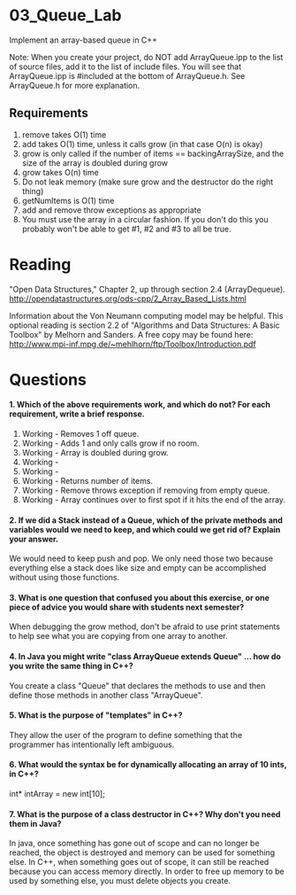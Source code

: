 03_Queue_Lab
============

Implement an array-based queue in C++

Note: When you create your project, do NOT add ArrayQueue.ipp to the list of source files, add it to the list of include files. You will see that ArrayQueue.ipp is #included at the bottom of ArrayQueue.h. See ArrayQueue.h for more explanation.

Requirements
------------

1. remove takes O(1) time
2. add takes O(1) time, unless it calls grow (in that case O(n) is okay)
3. grow is only called if the number of items == backingArraySize, and the size of the array is doubled during grow
4. grow takes O(n) time
5. Do not leak memory (make sure grow and the destructor do the right thing)
6. getNumItems is O(1) time
7. add and remove throw exceptions as appropriate
8. You must use the array in a circular fashion. If you don't do this you probably won't be able to get #1, #2 and #3 to all be true.

Reading
=======
"Open Data Structures," Chapter 2, up through section 2.4 (ArrayDequeue). http://opendatastructures.org/ods-cpp/2_Array_Based_Lists.html

Information about the Von Neumann computing model may be helpful. This optional reading is section 2.2 of "Algorithms and Data Structures: A Basic Toolbox" by Melhorn and Sanders. A free copy may be found here: http://www.mpi-inf.mpg.de/~mehlhorn/ftp/Toolbox/Introduction.pdf

Questions
=========

#### 1. Which of the above requirements work, and which do not? For each requirement, write a brief response.

1. Working - Removes 1 off queue.
2. Working - Adds 1 and only calls grow if no room.
3. Working - Array is doubled during grow.
4. Working - 
5. Working - 
6. Working - Returns number of items.
7. Working - Remove throws exception if removing from empty queue.
8. Working - Array continues over to first spot if it hits the end of the array.

#### 2. If we did a Stack instead of a Queue, which of the private methods and variables would we need to keep, and which could we get rid of? Explain your answer.

We would need to keep push and pop. We only need those two because everything else a stack does like size and empty can be accomplished without using those functions. 

#### 3. What is one question that confused you about this exercise, or one piece of advice you would share with students next semester?

When debugging the grow method, don't be afraid to use print statements to help see what you are copying from one array to another.

#### 4. In Java you might write "class ArrayQueue extends Queue" ... how do you write the same thing in C++?

You create a class "Queue" that declares the methods to use and then define those methods in another class "ArrayQueue".

#### 5. What is the purpose of "templates" in C++?

They allow the user of the program to define something that the programmer has intentionally left ambiguous. 

#### 6. What would the syntax be for dynamically allocating an array of 10 ints, in C++?

int* intArray = new int[10];

#### 7. What is the purpose of a class destructor in C++? Why don't you need them in Java?

In java, once something has gone out of scope and can no longer be reached, the object is destroyed and memory can be used for something else.  In C++, when something goes out of scope, it can still be reached because you can access memory directly.  In order to free up memory to be used by something else, you must delete objects you create.
